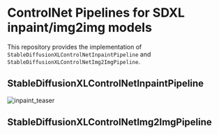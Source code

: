# ControlNet Pipelines for SDXL inpaint/img2img models
This repository provides the implementation of `StableDiffusionXLControlNetInpaintPipeline` and `StableDiffusionXLControlNetImg2ImgPipeline`.
## StableDiffusionXLControlNetInpaintPipeline

![inpaint_teaser](https://github.com/kamata1729/SDXL_controlnet_inpait_img2img_pipelines/assets/26928144/67d4a33b-0dbd-4c1e-9240-9c75b5ebeaea)

## StableDiffusionXLControlNetImg2ImgPipeline
